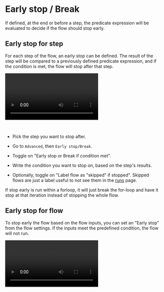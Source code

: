 # Early stop / Break

If defined, at the end or before a step, the predicate expression will be evaluated to decide if the flow should stop early.

## Early stop for step

For each step of the flow, an early stop can be defined. The result of the step will be compared to a previously defined predicate expression, and if the condition is met, the flow will stop after that step.

<video
    className="border-2 rounded-xl object-cover w-full h-full dark:border-gray-800"
    controls
    src="/videos/early_stop.mp4"
/>

<br/>

- Pick the step you want to stop after.

- Go to `Advanced`, then `Early stop/Break`.

- Toggle on "Early stop or Break if condition met".

- Write the condition you want to stop on, based on the step's results.

- Optionally, toggle on "Label flow as "skipped" if stopped". Skipped flows are just a label useful to not see them in the [runs](../core_concepts/5_monitor_past_and_future_runs/index.mdx) page.

If stop early is run within a forloop, it will just break the for-loop and have it stop at that iteration instead of stopping the whole flow.

## Early stop for flow

To stop early the flow based on the flow inputs, you can set an "Early stop" from the flow settings. If the inputs meet the predefined condition, the flow will not run.

<video
    className="border-2 rounded-xl object-cover w-full h-full dark:border-gray-800"
    controls
    src="/videos/early_stop_flow.mp4"
/>